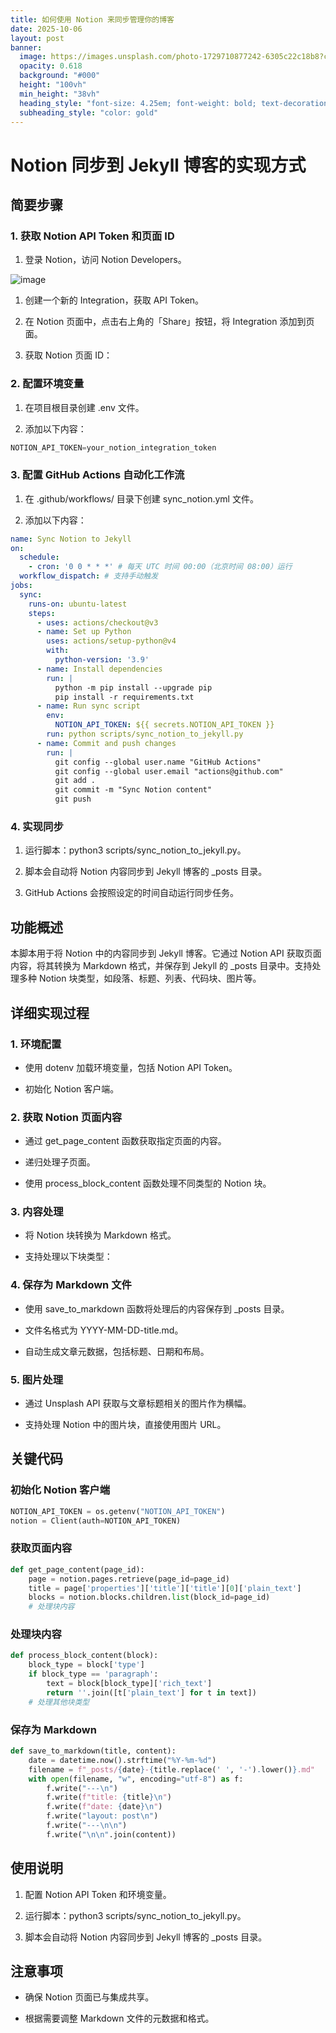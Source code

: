 ```yaml
---
title: 如何使用 Notion 来同步管理你的博客
date: 2025-10-06
layout: post
banner:
  image: https://images.unsplash.com/photo-1729710877242-6305c22c18b8?crop=entropy&cs=tinysrgb&fit=max&fm=jpg&ixid=M3w2OTIwMzJ8MHwxfHJhbmRvbXx8fHx8fHx8fDE3NTk3NzU0NTB8&ixlib=rb-4.1.0&q=80&w=1080
  opacity: 0.618
  background: "#000"
  height: "100vh"
  min_height: "38vh"
  heading_style: "font-size: 4.25em; font-weight: bold; text-decoration: underline"
  subheading_style: "color: gold"
---
```


# Notion 同步到 Jekyll 博客的实现方式

## 简要步骤

### 1. 获取 Notion API Token 和页面 ID

1. 登录 Notion，访问 Notion Developers。

![image](https://prod-files-secure.s3.us-west-2.amazonaws.com/a7a0cc5a-89b9-4cda-8686-1fba0ca52f40/d19c1afe-dea5-4312-9333-786b0ba83054/image.png?X-Amz-Algorithm=AWS4-HMAC-SHA256&X-Amz-Content-Sha256=UNSIGNED-PAYLOAD&X-Amz-Credential=ASIAZI2LB466YXMKJL3V%2F20251006%2Fus-west-2%2Fs3%2Faws4_request&X-Amz-Date=20251006T183050Z&X-Amz-Expires=3600&X-Amz-Security-Token=IQoJb3JpZ2luX2VjEPn%2F%2F%2F%2F%2F%2F%2F%2F%2F%2FwEaCXVzLXdlc3QtMiJHMEUCIHgFbWJO8nMjEL%2FuYIuKq6FT75aAjAtk%2FHn98kuNdon5AiEA01%2BiY4FqG8%2Fq%2B%2Fq%2BGJr%2FyK6EaCmfN9ix3IKNLeNYbpMqiAQIkv%2F%2F%2F%2F%2F%2F%2F%2F%2F%2FARAAGgw2Mzc0MjMxODM4MDUiDMz%2FeO49l5ks4xdN9yrcA9hTc578LE32z0NaSbe4QC%2BLOFhOHASMHZMCVOya9g%2BipoYj3v7w6ECLCSdUmtkjwComCnjqThmI%2Fh%2Besgr7dg28Fuc%2BS%2BPI%2BiRLN6zouU8jXVdzizJIgYbXhba26woQdHWftZF67v2tXhf6RhLicuuy0rE%2Fel1tRl1BvWWeXWuElvVfE8joX1qoFYGDDzVWr5b1nCmU9saZMxBGIm6Pye1R9On0fuwP9pVwzjEKi4JaLYvBEsreJ6hbtJPOzl7ilNgQCDnJAWFtHteEgPSmRbFsdJIr30Z3%2B00wK4xK%2FjGacB3Zf3PsOIKQj5A4%2FXHJlGhneLRCqJSwz2Jg4%2Be8jrK1vl5IyxRaX85MBDP5DSHb4n%2F5TCS1ZZosMoi%2Fhzrg%2BSJLFDdaSnN34FhpkO0mAJNl3PeL9YC3xKtmTQT6B%2B00%2F83%2BanzIQPpAyENXx3igZH5X6nFzcBpHZSnRImvJiWa6862uRyoRbpXTFhXz1%2BOYrAQLRBwgk2AjK0um1BEQuIfvU3AKNdx8u9zPQYf6FGGV9qxrDKh%2BuGFPmDokd0OCoRVW3MzM0UKIJrYCgrssjzGOCwiCJCCrIKba7nnFa%2BSNpCeu8wJU%2BGywhumrn2bz1UoFmbwg4nHM9Y%2BOMPTij8cGOqUBRT3IkxTkQs9N6C9iefDTe5pt7eKLNmgJHTIK3vUMZSAmlgML8n0V7faAQFzmwH9PkvzE3iB7AnIZESBUxlIs9E9kzHa3kn4mkHhLluv3YTzb%2FSoZZirp6MhXUZhO1uQjrS2GO3cYP1qbVmGdrNcfkEXsBUJvUiE14Rmc2AkHnq0qoZzF%2BnEkS7ngPNipJ8iEOHgUFF2iKPF4w5q0ZOVMS5vv77rw&X-Amz-Signature=f24a9caf4dc2955465e65635bf1184a04df050a628ad07cdc62b300caed5f81c&X-Amz-SignedHeaders=host&x-amz-checksum-mode=ENABLED&x-id=GetObject)

1. 创建一个新的 Integration，获取 API Token。

1. 在 Notion 页面中，点击右上角的「Share」按钮，将 Integration 添加到页面。

1. 获取 Notion 页面 ID：


### 2. 配置环境变量

1. 在项目根目录创建 .env 文件。

1. 添加以下内容：

```javascript
NOTION_API_TOKEN=your_notion_integration_token
```

### 3. 配置 GitHub Actions 自动化工作流

1. 在 .github/workflows/ 目录下创建 sync_notion.yml 文件。

1. 添加以下内容：

```yaml
name: Sync Notion to Jekyll
on:
  schedule:
    - cron: '0 0 * * *' # 每天 UTC 时间 00:00（北京时间 08:00）运行
  workflow_dispatch: # 支持手动触发
jobs:
  sync:
    runs-on: ubuntu-latest
    steps:
      - uses: actions/checkout@v3
      - name: Set up Python
        uses: actions/setup-python@v4
        with:
          python-version: '3.9'
      - name: Install dependencies
        run: |
          python -m pip install --upgrade pip
          pip install -r requirements.txt
      - name: Run sync script
        env:
          NOTION_API_TOKEN: ${{ secrets.NOTION_API_TOKEN }}
        run: python scripts/sync_notion_to_jekyll.py
      - name: Commit and push changes
        run: |
          git config --global user.name "GitHub Actions"
          git config --global user.email "actions@github.com"
          git add .
          git commit -m "Sync Notion content"
          git push
```

### 4. 实现同步

1. 运行脚本：python3 scripts/sync_notion_to_jekyll.py。

1. 脚本会自动将 Notion 内容同步到 Jekyll 博客的 _posts 目录。

1. GitHub Actions 会按照设定的时间自动运行同步任务。

## 功能概述

本脚本用于将 Notion 中的内容同步到 Jekyll 博客。它通过 Notion API 获取页面内容，将其转换为 Markdown 格式，并保存到 Jekyll 的 _posts 目录中。支持处理多种 Notion 块类型，如段落、标题、列表、代码块、图片等。

## 详细实现过程

### 1. 环境配置

- 使用 dotenv 加载环境变量，包括 Notion API Token。

- 初始化 Notion 客户端。

### 2. 获取 Notion 页面内容

- 通过 get_page_content 函数获取指定页面的内容。

- 递归处理子页面。

- 使用 process_block_content 函数处理不同类型的 Notion 块。

### 3. 内容处理

- 将 Notion 块转换为 Markdown 格式。

- 支持处理以下块类型：


### 4. 保存为 Markdown 文件

- 使用 save_to_markdown 函数将处理后的内容保存到 _posts 目录。

- 文件名格式为 YYYY-MM-DD-title.md。

- 自动生成文章元数据，包括标题、日期和布局。

### 5. 图片处理

- 通过 Unsplash API 获取与文章标题相关的图片作为横幅。

- 支持处理 Notion 中的图片块，直接使用图片 URL。

## 关键代码

### 初始化 Notion 客户端

```python
NOTION_API_TOKEN = os.getenv("NOTION_API_TOKEN")
notion = Client(auth=NOTION_API_TOKEN)
```

### 获取页面内容

```python
def get_page_content(page_id):
    page = notion.pages.retrieve(page_id=page_id)
    title = page['properties']['title']['title'][0]['plain_text']
    blocks = notion.blocks.children.list(block_id=page_id)
    # 处理块内容
```

### 处理块内容

```python
def process_block_content(block):
    block_type = block['type']
    if block_type == 'paragraph':
        text = block[block_type]['rich_text']
        return ''.join([t['plain_text'] for t in text])
    # 处理其他块类型
```

### 保存为 Markdown

```python
def save_to_markdown(title, content):
    date = datetime.now().strftime("%Y-%m-%d")
    filename = f"_posts/{date}-{title.replace(' ', '-').lower()}.md"
    with open(filename, "w", encoding="utf-8") as f:
        f.write("---\n")
        f.write(f"title: {title}\n")
        f.write(f"date: {date}\n")
        f.write("layout: post\n")
        f.write("---\n\n")
        f.write("\n\n".join(content))
```

## 使用说明

1. 配置 Notion API Token 和环境变量。

1. 运行脚本：python3 scripts/sync_notion_to_jekyll.py。

1. 脚本会自动将 Notion 内容同步到 Jekyll 博客的 _posts 目录。

## 注意事项

- 确保 Notion 页面已与集成共享。

- 根据需要调整 Markdown 文件的元数据和格式。